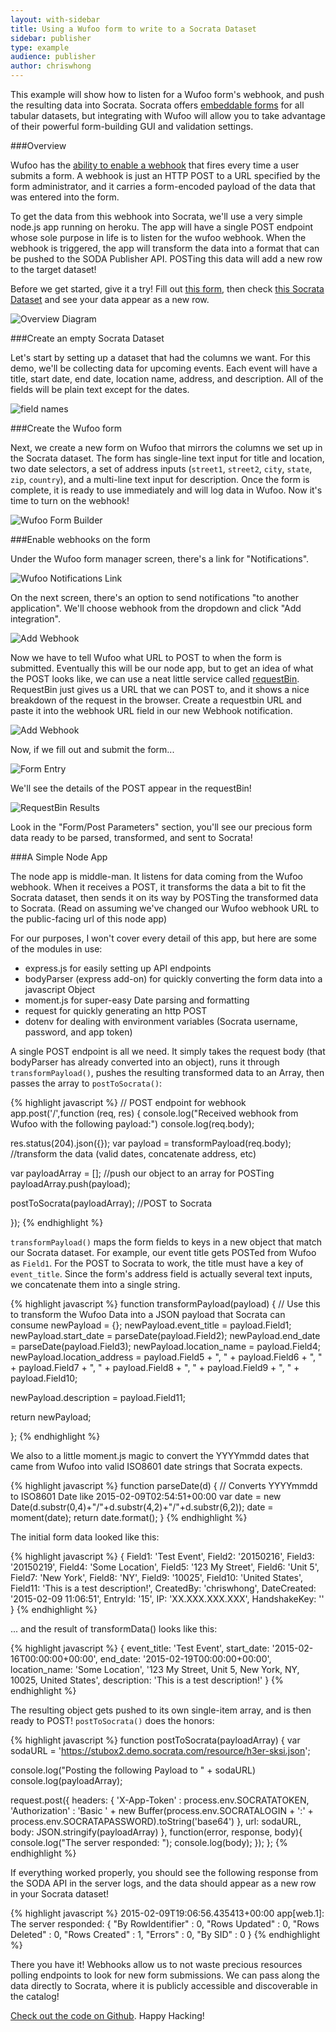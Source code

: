 ```yaml
---
layout: with-sidebar
title: Using a Wufoo form to write to a Socrata Dataset
sidebar: publisher
type: example
audience: publisher
author: chriswhong
---
```


This example will show how to listen for a Wufoo form's webhook, and push the resulting data into Socrata. Socrata offers [embeddable forms](https://support.socrata.com/hc/en-us/articles/202949948-Create-a-form-to-gather-input-from-visitors) for all tabular datasets, but integrating with Wufoo will allow you to take advantage of their powerful form-building GUI and validation settings. 

###Overview

Wufoo has the [ability to enable a webhook](http://www.wufoo.com/guides/setup-webhooks-in-wufoo-to-get-push-notifications-to-your-apps/) that fires every time a user submits a form. A webhook is just an HTTP POST to a URL specified by the form administrator, and it carries a form-encoded payload of the data that was entered into the form. 

To get the data from this webhook into Socrata, we'll use a very simple node.js app running on heroku. The app will have a single POST endpoint whose sole purpose in life is to listen for the wufoo webhook. When the webhook is triggered, the app will transform the data into a format that can be pushed to the SODA Publisher API. POSTing this data will add a new row to the target dataset!

Before we get started, give it a try!  Fill out [this form](https://chriswhong.wufoo.com/forms/socrata-dataset-entry-form/), then check [this Socrata Dataset](https://stubox2.demo.socrata.com/dataset/Form-Data-from-Wuffoo/h3er-sksi) and see your data appear as a new row.

![Overview Diagram](/img/wufooOverview.png)

###Create an empty Socrata Dataset

Let's start by setting up a dataset that had the columns we want. For this demo, we'll be collecting data for upcoming events. Each event will have a title, start date, end date, location name, address, and description. All of the fields will be plain text except for the dates. 

![field names](/img/fieldNames.png)

###Create the Wufoo form

Next, we create a new form on Wufoo that mirrors the columns we set up in the Socrata dataset. The form has single-line text input for title and location, two date selectors, a set of address inputs (`street1`, `street2`, `city`, `state`, `zip`, `country`), and a multi-line text input for description. Once the form is complete, it is ready to use immediately and will log data in Wufoo. Now it's time to turn on the webhook!

![Wufoo Form Builder](/img/wufooFormBuilder.png)

###Enable webhooks on the form

Under the Wufoo form manager screen, there's a link for "Notifications". 

![Wufoo Notifications Link](/img/notifications.png)

On the next screen, there's an option to send notifications "to another application". We'll choose webhook from the dropdown and click "Add integration".

![Add Webhook](/img/addWebhook.png)

Now we have to tell Wufoo what URL to POST to when the form is submitted. Eventually this will be our node app, but to get an idea of what the POST looks like, we can use a neat little service called [requestBin](http://requestb.in/). RequestBin just gives us a URL that we can POST to, and it shows a nice breakdown of the request in the browser. Create a requestbin URL and paste it into the webhook URL field in our new Webhook notification.

![Add Webhook](/img/webhookSetup.png)

Now, if we fill out and submit the form...

![Form Entry](/img/formEntry.png)


We'll see the details of the POST appear in the requestBin!

![RequestBin Results](/img/requestBin.png)

Look in the "Form/Post Parameters" section, you'll see our precious form data ready to be parsed, transformed, and sent to Socrata!

###A Simple Node App

The node app is middle-man. It listens for data coming from the Wufoo webhook. When it receives a POST, it transforms the data a bit to fit the Socrata dataset, then sends it on its way by POSTing the transformed data to Socrata. (Read on assuming we've changed our Wufoo webhook URL to the public-facing url of this node app)

For our purposes, I won't cover every detail of this app, but here are some of the modules in use: 

- express.js for easily setting up API endpoints
- bodyParser (express add-on) for quickly converting the form data into a javascript Object
- moment.js for super-easy Date parsing and formatting
- request for quickly generating an http POST
- dotenv for dealing with environment variables (Socrata username, password, and app token)

A single POST endpoint is all we need. It simply takes the request body (that bodyParser has already converted into an object), runs it through `transformPayload()`, pushes the resulting transformed data to an Array, then passes the array to `postToSocrata()`:

{% highlight javascript %}
// POST endpoint for webhook
app.post('/',function (req, res) {
  console.log("Received webhook from Wufoo with the following payload:")
  console.log(req.body);

  res.status(204).json({});
  var payload = transformPayload(req.body); //transform the data (valid dates, concatenate address, etc)

  var payloadArray = []; //push our object to an array for POSTing
  payloadArray.push(payload);

  postToSocrata(payloadArray); //POST to Socrata

});
{% endhighlight %}

`transformPayload()` maps the form fields to keys in a new object that match our Socrata dataset. For example, our event title gets POSTed from Wufoo as `Field1`. For the POST to Socrata to work, the title must have a key of `event_title`. Since the form's address field is actually several text inputs, we concatenate them into a single string.

{% highlight javascript %}
function transformPayload(payload) { 
  // Use this to transform the Wufoo Data into a JSON payload that Socrata can consume
  newPayload = {};
  newPayload.event_title = payload.Field1;
  newPayload.start_date = parseDate(payload.Field2);
  newPayload.end_date = parseDate(payload.Field3);
  newPayload.location_name = payload.Field4;
  newPayload.location_address = payload.Field5 + ", " 
    + payload.Field6 + ", "
    + payload.Field7 + ", "
    + payload.Field8 + ", "
    + payload.Field9 + ", "
    + payload.Field10;

  newPayload.description = payload.Field11;

  return newPayload;

};
{% endhighlight %}

We also to a little moment.js magic to convert the YYYYmmdd dates that came from Wufoo into valid ISO8601 date strings that Socrata expects.

{% highlight javascript %}
function parseDate(d) { 
  // Converts YYYYmmdd to ISO8601 Date like 2015-02-09T02:54:51+00:00
  var date = new Date(d.substr(0,4)+"/"+d.substr(4,2)+"/"+d.substr(6,2));
  date = moment(date);
  return date.format();
}
{% endhighlight %}

The initial form data looked like this:

{% highlight javascript %}
{ 
  Field1: 'Test Event',
  Field2: '20150216',
  Field3: '20150219',
  Field4: 'Some Location',
  Field5: '123 My Street',
  Field6: 'Unit 5',
  Field7: 'New York',
  Field8: 'NY',
  Field9: '10025',
  Field10: 'United States',
  Field11: 'This is a test description!',
  CreatedBy: 'chriswhong',
  DateCreated: '2015-02-09 11:06:51',
  EntryId: '15',
  IP: 'XX.XXX.XXX.XXX',
  HandshakeKey: ''
}
{% endhighlight %}

... and the result of transformData() looks like this:

{% highlight javascript %}
{ 
  event_title: 'Test Event',
  start_date: '2015-02-16T00:00:00+00:00',
  end_date: '2015-02-19T00:00:00+00:00',
  location_name: 'Some Location',
  '123 My Street, Unit 5, New York, NY, 10025, United States',
  description: 'This is a test description!' 
} 
{% endhighlight %}

The resulting object gets pushed to its own single-item array, and is then ready to POST! `postToSocrata()` does the honors:

{% highlight javascript %}
function postToSocrata(payloadArray) {
  var sodaURL = 'https://stubox2.demo.socrata.com/resource/h3er-sksi.json';

  console.log("Posting the following Payload to " + sodaURL)
  console.log(payloadArray);

  request.post({
    headers: {
      'X-App-Token' : process.env.SOCRATATOKEN,
      'Authorization' : 'Basic ' + new Buffer(process.env.SOCRATALOGIN + ':' + process.env.SOCRATAPASSWORD).toString('base64')
    },
    url: sodaURL,
    body:    JSON.stringify(payloadArray)
  }, function(error, response, body){
    console.log("The server responded: ");
    console.log(body);
  });
};
{% endhighlight %}

If everything worked properly, you should see the following response from the SODA API in the server logs, and the data should appear as a new row in your Socrata dataset!

{% highlight javascript %}
2015-02-09T19:06:56.435413+00:00 app[web.1]: The server responded: 
{
  "By RowIdentifier" : 0,
  "Rows Updated" : 0,
  "Rows Deleted" : 0,
  "Rows Created" : 1,
  "Errors" : 0,
  "By SID" : 0
}
{% endhighlight %}

There you have it!  Webhooks allow us to not waste precious resources polling endpoints to look for new form submissions. We can pass along the data directly to Socrata, where it is publicly accessible and discoverable in the catalog! 

[Check out the code on Github](https://github.com/chriswhong/wufoo-socrata). Happy Hacking!
